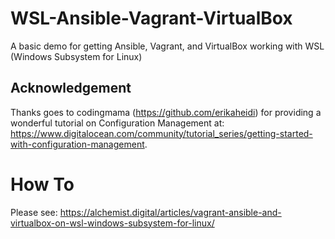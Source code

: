 # WSL-Ansible-Vagrant-VirtualBox
A basic demo for getting Ansible, Vagrant, and VirtualBox working with WSL (Windows Subsystem for Linux)

## Acknowledgement

Thanks goes to codingmama (https://github.com/erikaheidi) for providing a wonderful tutorial on Configuration Management at:
https://www.digitalocean.com/community/tutorial_series/getting-started-with-configuration-management.

# How To

Please see:
https://alchemist.digital/articles/vagrant-ansible-and-virtualbox-on-wsl-windows-subsystem-for-linux/
